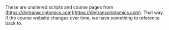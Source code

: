 These are unaltered scripts and course pages from [https://diytranscriptomics.com](https://diytranscriptomics.com). That way, if the course website changes over time, we have something to reference back to.